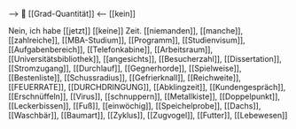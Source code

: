 --> 🧮 [[Grad-Quantität]] <--
[[kein]]

Nein, ich habe [[jetzt]] [[keine]] Zeit.
[[niemanden]], [[manche]], [[zahlreiche]], [[MBA-Studium]], [[Programm]], [[Studienvisum]], [[Aufgabenbereich]], [[Telefonkabine]], [[Arbeitsraum]], [[Universitätsbibliothek]], [[angesichts]], [[Besucherzahl]], [[Dissertation]], [[Stromzugang]], [[Durchlauf]], [[Gegnerhorde]], [[Spielweise]], [[Bestenliste]], [[Schussradius]], [[Gefrierknall]], [[Reichweite]], [[FEUERRATE]], [[DURCHDRINGUNG]], [[Abklingzeit]], [[Kundengespräch]], [[Erschnüffeln]], [[Virus]], [[schnuppern]], [[Metallkiste]], [[Doppelpunkt]], [[Leckerbissen]], [[Fuß]], [[einwöchig]], [[Speichelprobe]], [[Dachs]], [[Waschbär]], [[Baumart]], [[Zyklus]], [[Zugvogel]], [[Futter]], [[Lebewesen]]